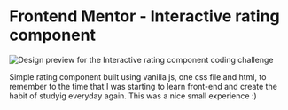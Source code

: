 # Frontend Mentor - Interactive rating component

![Design preview for the Interactive rating component coding challenge](./design/desktop-preview.jpg)

Simple rating component built using vanilla js, one css file and html, to remember to the time that I was starting to learn front-end and create the habit of studyig everyday again. This was a nice small experience :)
